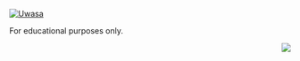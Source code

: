 [![Uwasa](https://github.com/LiviaMedeiros/madomagi.db/actions/workflows/madomagi.yml/badge.svg)](https://github.com/LiviaMedeiros/madomagi.db/actions/workflows/madomagi.yml)

For educational purposes only.

<p align="right"><img src="https://xn--80aalyho.xn--p1ai/magireco/NAgitan/img/mumiwhy.png" /></p>